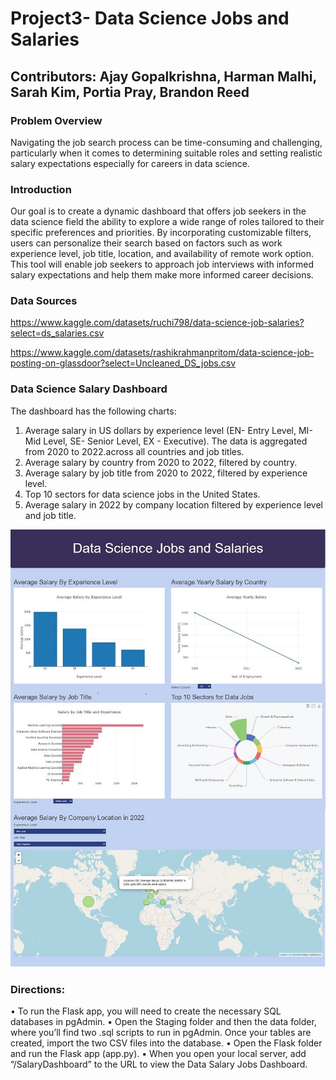 # Project3- Data Science Jobs and Salaries

## Contributors: Ajay Gopalkrishna, Harman Malhi, Sarah Kim, Portia Pray, Brandon Reed

### Problem Overview
Navigating the job search process can be time-consuming and challenging, particularly when it comes to determining suitable roles and setting realistic salary expectations especially for careers in data science.

### Introduction
Our goal is to create a dynamic dashboard that offers job seekers in the data science field the ability to explore a wide range of roles tailored to their specific preferences and priorities. By incorporating customizable filters, users can personalize their search based on factors such as work experience level, job title, location, and availability of remote work option. This tool will enable job seekers to approach job interviews with informed salary expectations and help them make more informed career decisions. 

### Data Sources
https://www.kaggle.com/datasets/ruchi798/data-science-job-salaries?select=ds_salaries.csv 

https://www.kaggle.com/datasets/rashikrahmanpritom/data-science-job-posting-on-glassdoor?select=Uncleaned_DS_jobs.csv

### Data Science Salary Dashboard
The dashboard has the following charts:
1. Average salary in US dollars by experience level (EN- Entry Level, MI- Mid Level, SE- Senior Level, EX - Executive). The data is aggregated from 2020 to 2022.across all countries and job titles.
2. Average salary by country from 2020 to 2022, filtered by country.
3. Average salary by job title from 2020 to 2022, filtered by experience level.
4. Top 10 sectors for data science jobs in the United States.
5. Average salary in 2022 by company location filtered by experience level and job title.

![Dashboard](https://github.com/ajoyg/Project3-DataScienceDashboard/blob/main/images/DataScienceSalaryDashboard.jpg)

### Directions: 
•	To run the Flask app, you will need to create the necessary SQL databases in pgAdmin. 
•	Open the Staging folder and then the data folder, where you’ll find two .sql scripts to run in pgAdmin. Once your tables are created, import the two CSV files into the database. 
•	Open the Flask folder and run the Flask app (app.py). 
•	When you open your local server, add “/SalaryDashboard” to the URL to view the Data Salary Jobs Dashboard. 
